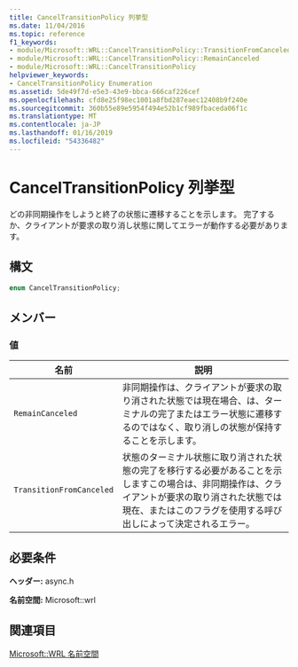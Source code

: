 ```yaml
---
title: CancelTransitionPolicy 列挙型
ms.date: 11/04/2016
ms.topic: reference
f1_keywords:
- module/Microsoft::WRL::CancelTransitionPolicy::TransitionFromCanceled
- module/Microsoft::WRL::CancelTransitionPolicy::RemainCanceled
- module/Microsoft::WRL::CancelTransitionPolicy
helpviewer_keywords:
- CancelTransitionPolicy Enumeration
ms.assetid: 5de49f7d-e5e3-43e9-bbca-666caf226cef
ms.openlocfilehash: cfd8e25f98ec1001a8fbd287eaec12408b9f240e
ms.sourcegitcommit: 360b55e89e5954f494e52b1cf989fbaceda06f1c
ms.translationtype: MT
ms.contentlocale: ja-JP
ms.lasthandoff: 01/16/2019
ms.locfileid: "54336482"
---
```

# <a name="canceltransitionpolicy-enumeration"></a>CancelTransitionPolicy 列挙型

どの非同期操作をしようと終了の状態に遷移することを示します。 完了するか、クライアントが要求の取り消し状態に関してエラーが動作する必要があります。

## <a name="syntax"></a>構文

```cpp
enum CancelTransitionPolicy;
```

## <a name="members"></a>メンバー

### <a name="values"></a>値

|名前|説明|
|----------|-----------------|
|`RemainCanceled`|非同期操作は、クライアントが要求の取り消された状態では現在場合、は、ターミナルの完了またはエラー状態に遷移するのではなく、取り消しの状態が保持することを示します。|
|`TransitionFromCanceled`|状態のターミナル状態に取り消された状態の完了を移行する必要があることを示しますこの場合は、非同期操作は、クライアントが要求の取り消された状態では現在、またはこのフラグを使用する呼び出しによって決定されるエラー。|

## <a name="requirements"></a>必要条件

**ヘッダー:** async.h

**名前空間:** Microsoft::wrl

## <a name="see-also"></a>関連項目

[Microsoft::WRL 名前空間](microsoft-wrl-namespace.md)